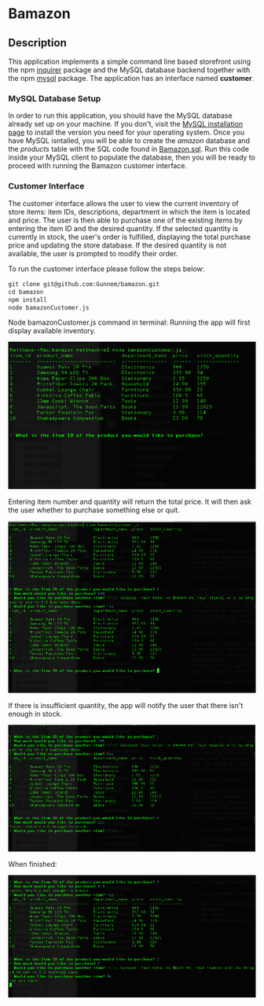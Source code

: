 # Bamazon

## Description

This application implements a simple command line based storefront using the npm [inquirer](https://www.npmjs.com/package/inquirer) package and the MySQL database backend together with the npm [mysql](https://www.npmjs.com/package/mysql) package. The application has an interface named **customer**.

### MySQL Database Setup

In order to run this application, you should have the MySQL database already set up on your machine. If you don't, visit the [MySQL installation page](https://dev.mysql.com/doc/refman/5.6/en/installing.html) to install the version you need for your operating system. Once you have MySQL isntalled, you will be able to create the *amazon* database and the *products* table with the SQL code found in [Bamazon.sql](Bamazon.sql). Run this code inside your MySQL client to populate the database, then you will be ready to proceed with running the Bamazon customer interface.

### Customer Interface

The customer interface allows the user to view the current inventory of store items: item IDs, descriptions, department in which the item is located and price. The user is then able to purchase one of the existing items by entering the item ID and the desired quantity. If the selected quantity is currently in stock, the user's order is fulfilled, displaying the total purchase price and updating the store database. If the desired quantity is not available, the user is prompted to modify their order.

To run the customer interface please follow the steps below:

	git clone git@github.com:Gunnem/bamazon.git
	cd bamazon
	npm install
	node bamazonCustomer.js

Node bamazonCustomer.js command in terminal: Running the app will first display available inventory.

![run image](https://github.com/Gunnem/bamazon/blob/master/images/runNode.png)

Entering item number and quantity will return the total price. It will then ask the user whether to purchase something else or quit.

![run image](https://github.com/Gunnem/bamazon/blob/master/images/PurchaseAnother.png)

If there is insufficient quantity, the app will notify the user that there isn't enough in stock.

![run image](https://github.com/Gunnem/bamazon/blob/master/images/outofstock.png)

When finished:

![run image](https://github.com/Gunnem/bamazon/blob/master/images/finished.png)

